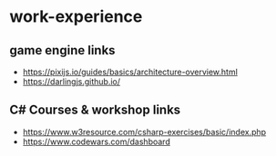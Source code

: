 # work-experience
## game engine links
* https://pixijs.io/guides/basics/architecture-overview.html
* https://darlingjs.github.io/

## C# Courses & workshop links
* https://www.w3resource.com/csharp-exercises/basic/index.php
* https://www.codewars.com/dashboard